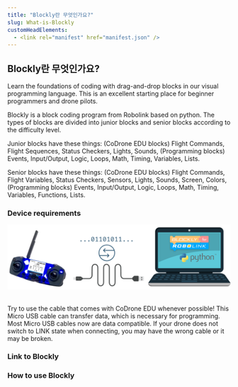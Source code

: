 ```yaml
---
title: "Blockly란 무엇인가요?"
slug: What-is-Blockly
customHeadElements:
  - <link rel="manifest" href="manifest.json" />
---
```



## Blockly란 무엇인가요?

Learn the foundations of coding with drag-and-drop blocks in our visual programming language. This is an excellent starting place for beginner programmers and drone pilots.

Blockly is a block coding program from Robolink based on python. The types of blocks are divided into junior blocks and senior blocks according to the difficulty level.  

Junior blocks have these things: (CoDrone EDU blocks) Flight Commands, Flight Sequences, Status Checkers, Lights, Sounds, (Programming blocks) Events, Input/Output, Logic, Loops, Math, Timing, Variables, Lists. 

Senior blocks have these things: (CoDrone EDU blocks) Flight Commands, Flight Variables, Status Checkers, Sensors, Lights, Sounds, Screen, Colors, (Programming blocks) Events, Input/Output, Logic, Loops, Math, Timing, Variables, Functions, Lists.

### Device requirements

<img src="/img/CDE/device-requirements.png" width="680px"/>  
<br/>
<br/>

Try to use the cable that comes with CoDrone EDU whenever possible! This Micro USB cable can transfer data, which is necessary for programming. Most Micro USB cables now are data compatible. If your drone does not switch to LINK state when connecting, you may have the wrong cable or it may be broken.

### Link to Blockly


### How to use Blockly



